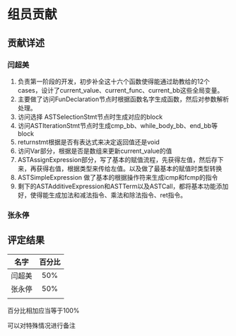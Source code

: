 # 组员贡献

## 贡献详述

### 闫超美

1. 负责第一阶段的开发，初步补全这十六个函数使得能通过助教给的12个cases，设计了current_value、current_func、current_bb这些全局变量。
2. 主要做了访问FunDeclaration节点时根据函数名字生成函数，然后对参数解析处理。
3. 访问选择 ASTSelectionStmt节点时生成对应的block
4. 访问ASTIterationStmt节点时生成cmp_bb、while_body_bb、end_bb等block
5. returnstmt根据是否有表达式来决定返回值还是void
6. 访问Var部分，根据是否是数组来更新current_value的值
7. ASTAssignExpression部分，写了基本的赋值流程，先获得左值，然后存下来，再获得右值，根据类型来传给左值。以及做了最基本的赋值时类型转换
8. ASTSimpleExpression 做了基本的根据操作符来生成icmp和fcmp的指令
9. 剩下的ASTAdditiveExpression和ASTTerm以及ASTCall，都将基本功能添加好，使得能生成加法和减法指令、乘法和除法指令、ret指令。

### 张永停




## 评定结果

|  名字  | 百分比 |
| :----: | :----: |
| 闫超美 |  50%   |
| 张永停 |  50%   |
|        |        |

百分比相加应当等于100%

可以对特殊情况进行备注